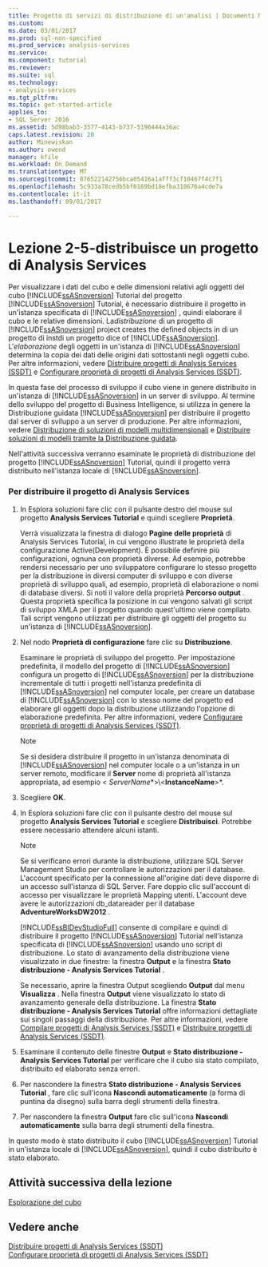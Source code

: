 ```yaml
---
title: Progetto di servizi di distribuzione di un'analisi | Documenti Microsoft
ms.custom: 
ms.date: 03/01/2017
ms.prod: sql-non-specified
ms.prod_service: analysis-services
ms.service: 
ms.component: tutorial
ms.reviewer: 
ms.suite: sql
ms.technology:
- analysis-services
ms.tgt_pltfrm: 
ms.topic: get-started-article
applies_to:
- SQL Server 2016
ms.assetid: 5d98bab3-3577-4143-b737-5196444a36ac
caps.latest.revision: 20
author: Minewiskan
ms.author: owend
manager: kfile
ms.workload: On Demand
ms.translationtype: MT
ms.sourcegitcommit: 876522142756bca05416a1afff3cf10467f4c7f1
ms.openlocfilehash: 5c933a78cedb5bf0169bd18efba310676a4cde7a
ms.contentlocale: it-it
ms.lasthandoff: 09/01/2017

---
```

# <a name="lesson-2-5---deploying-an-analysis-services-project"></a>Lezione 2-5-distribuisce un progetto di Analysis Services
Per visualizzare i dati del cubo e delle dimensioni relativi agli oggetti del cubo [!INCLUDE[ssASnoversion](../includes/ssasnoversion-md.md)] Tutorial del progetto [!INCLUDE[ssASnoversion](../includes/ssasnoversion-md.md)] Tutorial, è necessario distribuire il progetto in un'istanza specificata di [!INCLUDE[ssASnoversion](../includes/ssasnoversion-md.md)] , quindi elaborare il cubo e le relative dimensioni. La*distribuzione* di un progetto di [!INCLUDE[ssASnoversion](../includes/ssasnoversion-md.md)] project creates the defined objects in di un progetto di instdi un progetto dice of [!INCLUDE[ssASnoversion](../includes/ssasnoversion-md.md)]. L'*elaborazione* degli oggetti in un'istanza di [!INCLUDE[ssASnoversion](../includes/ssasnoversion-md.md)] determina la copia dei dati delle origini dati sottostanti negli oggetti cubo. Per altre informazioni, vedere [Distribuire progetti di Analysis Services &#40;SSDT&#41;](../analysis-services/multidimensional-models/deploy-analysis-services-projects-ssdt.md) e [Configurare proprietà di progetti di Analysis Services &#40;SSDT&#41;](../analysis-services/multidimensional-models/configure-analysis-services-project-properties-ssdt.md).  
  
In questa fase del processo di sviluppo il cubo viene in genere distribuito in un'istanza di [!INCLUDE[ssASnoversion](../includes/ssasnoversion-md.md)] in un server di sviluppo. Al termine dello sviluppo del progetto di Business Intelligence, si utilizza in genere la Distribuzione guidata [!INCLUDE[ssASnoversion](../includes/ssasnoversion-md.md)] per distribuire il progetto dal server di sviluppo a un server di produzione. Per altre informazioni, vedere [Distribuzione di soluzioni di modelli multidimensionali](../analysis-services/multidimensional-models/multidimensional-model-solution-deployment.md) e [Distribuire soluzioni di modelli tramite la Distribuzione guidata](../analysis-services/multidimensional-models/deploy-model-solutions-using-the-deployment-wizard.md).  
  
Nell'attività successiva verranno esaminate le proprietà di distribuzione del progetto [!INCLUDE[ssASnoversion](../includes/ssasnoversion-md.md)] Tutorial, quindi il progetto verrà distribuito nell'istanza locale di [!INCLUDE[ssASnoversion](../includes/ssasnoversion-md.md)].  
  
### <a name="to-deploy-the-analysis-services-project"></a>Per distribuire il progetto di Analysis Services  
  
1.  In Esplora soluzioni fare clic con il pulsante destro del mouse sul progetto **Analysis Services Tutorial** e quindi scegliere **Proprietà**.  
  
    Verrà visualizzata la finestra di dialogo **Pagine delle proprietà** di Analysis Services Tutorial, in cui vengono illustrate le proprietà della configurazione Active(Development). È possibile definire più configurazioni, ognuna con proprietà diverse. Ad esempio, potrebbe rendersi necessario per uno sviluppatore configurare lo stesso progetto per la distribuzione in diversi computer di sviluppo e con diverse proprietà di sviluppo quali, ad esempio, proprietà di elaborazione o nomi di database diversi. Si noti il valore della proprietà **Percorso output** . Questa proprietà specifica la posizione in cui vengono salvati gli script di sviluppo XMLA per il progetto quando quest'ultimo viene compilato. Tali script vengono utilizzati per distribuire gli oggetti del progetto su un'istanza di [!INCLUDE[ssASnoversion](../includes/ssasnoversion-md.md)].  
  
2.  Nel nodo **Proprietà di configurazione** fare clic su **Distribuzione**.  
  
    Esaminare le proprietà di sviluppo del progetto. Per impostazione predefinita, il modello del progetto di [!INCLUDE[ssASnoversion](../includes/ssasnoversion-md.md)] configura un progetto di [!INCLUDE[ssASnoversion](../includes/ssasnoversion-md.md)] per la distribuzione incrementale di tutti i progetti nell'istanza predefinita di [!INCLUDE[ssASnoversion](../includes/ssasnoversion-md.md)] nel computer locale, per creare un database di [!INCLUDE[ssASnoversion](../includes/ssasnoversion-md.md)] con lo stesso nome del progetto ed elaborare gli oggetti dopo la distribuzione utilizzando l'opzione di elaborazione predefinita. Per altre informazioni, vedere [Configurare proprietà di progetti di Analysis Services &#40;SSDT&#41;](../analysis-services/multidimensional-models/configure-analysis-services-project-properties-ssdt.md).  
  
    > [!NOTE]  
    > Se si desidera distribuire il progetto in un'istanza denominata di [!INCLUDE[ssASnoversion](../includes/ssasnoversion-md.md)] nel computer locale o a un'istanza in un server remoto, modificare il **Server** nome di proprietà all'istanza appropriata, ad esempio \<  *ServerName**>\\<**InstanceName**>*.  
  
3.  Scegliere **OK**.  
  
4.  In Esplora soluzioni fare clic con il pulsante destro del mouse sul progetto **Analysis Services Tutorial** e scegliere **Distribuisci**. Potrebbe essere necessario attendere alcuni istanti.  
  
    > [!NOTE]  
    > Se si verificano errori durante la distribuzione, utilizzare SQL Server Management Studio per controllare le autorizzazioni per il database. L'account specificato per la connessione all'origine dati deve disporre di un accesso sull'istanza di SQL Server. Fare doppio clic sull'account di accesso per visualizzare le proprietà Mapping utenti. L'account deve avere le autorizzazioni db_datareader per il database **AdventureWorksDW2012** .  
  
    [!INCLUDE[ssBIDevStudioFull](../includes/ssbidevstudiofull-md.md)] consente di compilare e quindi di distribuire il progetto [!INCLUDE[ssASnoversion](../includes/ssasnoversion-md.md)] Tutorial nell'istanza specificata di [!INCLUDE[ssASnoversion](../includes/ssasnoversion-md.md)] usando uno script di distribuzione. Lo stato di avanzamento della distribuzione viene visualizzato in due finestre: la finestra **Output** e la finestra **Stato distribuzione - Analysis Services Tutorial** .  
  
    Se necessario, aprire la finestra Output scegliendo **Output** dal menu **Visualizza** . Nella finestra **Output** viene visualizzato lo stato di avanzamento generale della distribuzione. La finestra **Stato distribuzione - Analysis Services Tutorial** offre informazioni dettagliate sui singoli passaggi della distribuzione. Per altre informazioni, vedere [Compilare progetti di Analysis Services &#40;SSDT&#41;](../analysis-services/multidimensional-models/build-analysis-services-projects-ssdt.md) e [Distribuire progetti di Analysis Services &#40;SSDT&#41;](../analysis-services/multidimensional-models/deploy-analysis-services-projects-ssdt.md).  
  
5.  Esaminare il contenuto delle finestre **Output** e **Stato distribuzione - Analysis Services Tutorial** per verificare che il cubo sia stato compilato, distribuito ed elaborato senza errori.  
  
6.  Per nascondere la finestra **Stato distribuzione - Analysis Services Tutorial** , fare clic sull'icona **Nascondi automaticamente** (a forma di puntina da disegno) sulla barra degli strumenti della finestra.  
  
7.  Per nascondere la finestra **Output** fare clic sull'icona **Nascondi automaticamente** sulla barra degli strumenti della finestra.  
  
In questo modo è stato distribuito il cubo [!INCLUDE[ssASnoversion](../includes/ssasnoversion-md.md)] Tutorial in un'istanza locale di [!INCLUDE[ssASnoversion](../includes/ssasnoversion-md.md)], quindi il cubo distribuito è stato elaborato.  
  
## <a name="next-task-in-lesson"></a>Attività successiva della lezione  
[Esplorazione del cubo](../analysis-services/lesson-2-6-browsing-the-cube.md)  
  
## <a name="see-also"></a>Vedere anche  
[Distribuire progetti di Analysis Services &#40;SSDT&#41;](../analysis-services/multidimensional-models/deploy-analysis-services-projects-ssdt.md)  
[Configurare proprietà di progetti di Analysis Services &#40;SSDT&#41;](../analysis-services/multidimensional-models/configure-analysis-services-project-properties-ssdt.md)  
  
  
  

